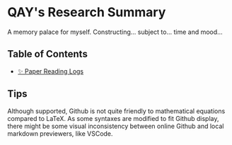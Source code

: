# QAY's Research Summary
A memory palace for myself. Constructing... subject to... time and mood...

## Table of Contents
- [✨ Paper Reading Logs](./Paper_Reading/README.md)

## Tips
Although supported, Github is not quite friendly to mathematical equations compared to LaTeX. As some syntaxes are modified to fit Github display, there might be some visual inconsistency between online Github and local markdown previewers, like VSCode.